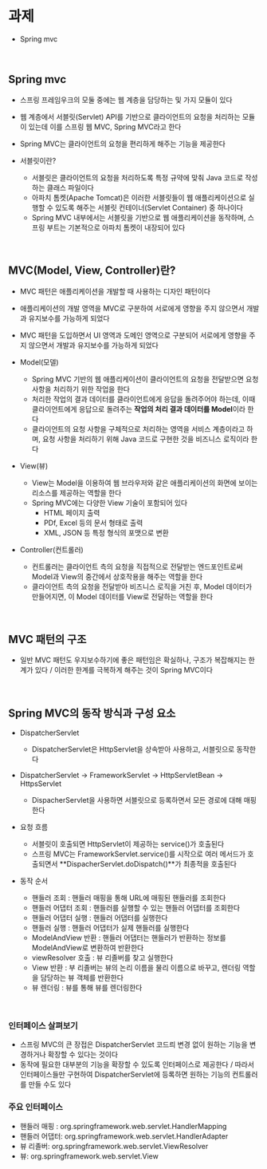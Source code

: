 # 과제

* Spring mvc

<br>

## Spring mvc

* 스프링 프레임우크의 모둘 중에는 웹 계층을 담당하는 및 가지 모듈이 있다
* 웹 계층에서 서블릿(Servlet) API를 기반으로 클라이언트의 요청을 처리하는 모듈이 있는데 이를 스프링 웹 MVC, Spring MVC라고 한다
* Spring MVC는 클라이언트의 요청을 편리하게 해주는 기능을 제공한다
   
* 서블릿이란?
    * 서블릿은 클라이언트의 요청을 처리하도록 특정 규약에 맞춰 Java 코드로 작성하는 클래스 파일이다
    * 아파치 톰켓(Apache Tomcat)은 이러한 서블릿들이 웹 애플리케이션으로 실행할 수 있도록 해주는 서블릿 컨테이너(Servlet Container) 중 하나이다
    * Spring MVC 내부에서는 서블릿을 기반으로 웹 애플리케이션을 동작하며, 스프링 부트는 기본적으로 아파치 톰켓이 내장되어 있다
    
<br>

## MVC(Model, View, Controller)란?

* MVC 패턴은 애플리케이션을 개발할 때 사용하는 디자인 패턴이다
* 애플리케이션의 개발 영역을 MVC로 구분하여 서로에게 영향을 주지 않으면서 개발과 유지보수를 가능하게 되었다
* MVC 패턴을 도입하면서 UI 영역과 도메인 영역으로 구분되어 서로에게 영향을 주지 않으면서 개발과 유지보수를 가능하게 되었다
* Model(모델)
    * Spring MVC 기반의 웹 애플리케이션이 클라이언트의 요청을 전달받으면 요청 사항을 처리하기 위한 작업을 한다
    * 처리한 작업의 결과 데이터를 클라이언트에게 응답을 돌려주어야 하는데, 이때 클라이언트에게 응답으로 돌려주는 **작업의 처리 결과 데이터를 Model**이라 한다
    * 클라이언트의 요청 사항을 구체적으로 처리하는 영역을 서비스 계층이라고 하며, 요청 사항을 처리하기 위해 Java 코드로 구현한 것을 비즈니스 로직이라 한다
   
* View(뷰)
    * View는 Model을 이용하여 웹 브라우저와 같은 애플리케이션의 화면에 보이는 리소스를 제공하는 역할을 한다
    * Spring MVC에는 다양한 View 기술이 포함되어 있다
        * HTML 페이지 출력
        * PDf, Excel 등의 문서 형태로 출력
        * XML, JSON 등 특정 형식의 포맷으로 변환

* Controller(컨트롤러)
    * 컨트롤러는 클라이언트 측의 요청을 직접적으로 전달받는 엔드포인트로써 Model과 View의 중간에서 상호작용을 해주는 역할을 한다
    * 클라이언트 측의 요청을 전달받아 비즈니스 로직을 거친 후, Model 데이터가 만들어지면, 이 Model 데이터를 View로 전달하는 역할을 한다

<br>

## MVC 패턴의 구조

* 일반 MVC 패턴도 우지보수하기에 좋은 패턴임은 확실하나, 구조가 복잡해지는 한계가 있다 / 이러한 한계를 극복하게 해주는 것이 Spring MVC이다

<br>

## Spring MVC의 동작 방식과 구성 요소

* DispatcherServlet
    * DispatcherServlet은 HttpServlet을 상속받아 사용하고, 서블릿으로 동작한다

* DispatcherServlet -> FrameworkServlet -> HttpServletBean -> HttpsServlet
    * DispacherServlet을 사용하면 서블릿으로 등록하면서 모든 경로에 대해 매핑한다

* 요청 흐름
    * 서블릿이 호출되면 HttpServlet이 제공하는 service()가 호출된다
    * 스프링 MVC는 FrameworkServlet.service()를 시작으로 여러 메서드가 호출되면서 **DispacherServlet.doDispatch()**가 최종적을 호출된다

* 동작 순서
    * 핸들러 조회 : 핸들러 매핑을 통해 URL에 매핑된 핸들러를 조회한다
    * 핸들러 어댑터 조회 : 핸들러를 실행할 수 있는 핸들러 어댑터를 조회한다
    * 핸들러 어댑터 실행 : 핸들러 어댑터를 실행한다
    * 핸들러 실행 : 핸들러 어댑터가 실제 핸들러를 실행한다
    * ModelAndView 반환 : 핸들러 어댑터는 핸들러가 반환하는 정보를 ModelAndView로 변환하여 반환한다
    * viewResolver 호출 : 뷰 리졸버를 찾고 실행한다
    * View 반환 : 부 리졸버는 뷰의 논리 이름을 물리 이름으로 바꾸고, 렌더링 역할을 담당하는 뷰 객체를 반환한다
    * 뷰 렌더링 : 뷰를 통해 뷰를 렌더링한다

<br>

### 인터페이스 살펴보기
* 스프링 MVC의 큰 장접은 DispatcherServlet 코드릐 변경 없이 원하는 기능을 변경하거나 확장할 수 있다는 것이다
* 동작에 필요한 대부분의 기능을 확장할 수 있도록 인터페이스로 제공한다 / 따라서 인터페이스들만 구현하여 DispatcherServlet에 등록하면 원하는 기능의 컨트롤러를 만들 수도 있다

### 주요 인터페이스
* 핸들러 매핑 : org.springframework.web.servlet.HandlerMapping
* 핸들러 어댑터: org.springframework.web.servlet.HandlerAdapter
* 뷰 리졸버: org.springframework.web.servlet.ViewResolver
* 뷰: org.springframework.web.servlet.View